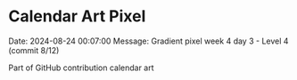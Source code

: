 # Calendar Art Pixel

Date: 2024-08-24 00:07:00
Message: Gradient pixel week 4 day 3 - Level 4 (commit 8/12)

Part of GitHub contribution calendar art
